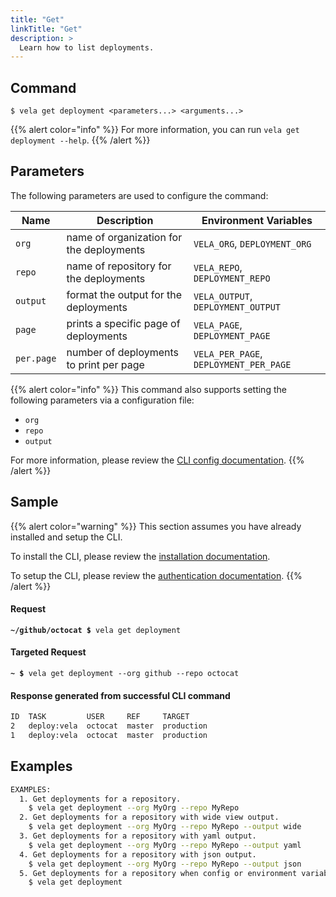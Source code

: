 ```yaml
---
title: "Get"
linkTitle: "Get"
description: >
  Learn how to list deployments.
---
```


## Command

```
$ vela get deployment <parameters...> <arguments...>
```

{{% alert color="info" %}}
For more information, you can run `vela get deployment --help`.
{{% /alert %}}

## Parameters

The following parameters are used to configure the command:

| Name       | Description                              | Environment Variables                  |
| ---------- | ---------------------------------------- | -------------------------------------- |
| `org`      | name of organization for the deployments | `VELA_ORG`, `DEPLOYMENT_ORG`           |
| `repo`     | name of repository for the deployments   | `VELA_REPO`, `DEPLOYMENT_REPO`         |
| `output`   | format the output for the deployments    | `VELA_OUTPUT`, `DEPLOYMENT_OUTPUT`     |
| `page`     | prints a specific page of deployments    | `VELA_PAGE`, `DEPLOYMENT_PAGE`         |
| `per.page` | number of deployments to print per page  | `VELA_PER_PAGE`, `DEPLOYMENT_PER_PAGE` |

{{% alert color="info" %}}
This command also supports setting the following parameters via a configuration file:

- `org`
- `repo`
- `output`

For more information, please review the [CLI config documentation](/docs/reference/cli/config/).
{{% /alert %}}

## Sample

{{% alert color="warning" %}}
This section assumes you have already installed and setup the CLI.

To install the CLI, please review the [installation documentation](/docs/reference/cli/install/).

To setup the CLI, please review the [authentication documentation](/docs/reference/cli/authentication/).
{{% /alert %}}

#### Request

<div class="highlight"><pre><code><b>~/github/octocat $</b> vela get deployment</code></pre></div>

#### Targeted Request

<div class="highlight"><pre><code><b>~ $</b> vela get deployment --org github --repo octocat</code></pre></div>

#### Response generated from successful CLI command
```sh
ID  TASK         USER     REF     TARGET
2   deploy:vela  octocat  master  production
1   deploy:vela  octocat  master  production
```

## Examples

```sh
EXAMPLES:
  1. Get deployments for a repository.
    $ vela get deployment --org MyOrg --repo MyRepo
  2. Get deployments for a repository with wide view output.
    $ vela get deployment --org MyOrg --repo MyRepo --output wide
  3. Get deployments for a repository with yaml output.
    $ vela get deployment --org MyOrg --repo MyRepo --output yaml
  4. Get deployments for a repository with json output.
    $ vela get deployment --org MyOrg --repo MyRepo --output json
  5. Get deployments for a repository when config or environment variables are set.
    $ vela get deployment
```
